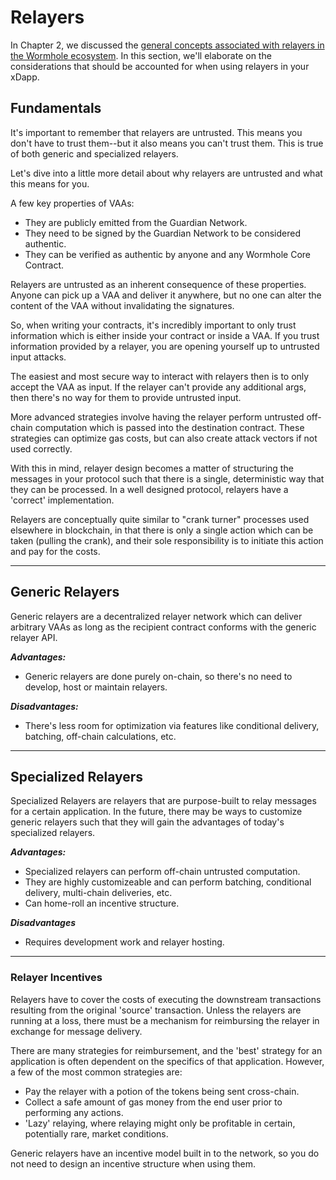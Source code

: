 # Relayers

In Chapter 2, we discussed the [general concepts associated with relayers in the Wormhole ecosystem](../../wormhole/6_relayers.md). In this section, we'll elaborate on the considerations that should be accounted for when using relayers in your xDapp.

## Fundamentals

It's important to remember that relayers are untrusted. This means you don't have to trust them--but it also means you can't trust them. This is true of both generic and specialized relayers.

Let's dive into a little more detail about why relayers are untrusted and what this means for you.

A few key properties of VAAs:

- They are publicly emitted from the Guardian Network.
- They need to be signed by the Guardian Network to be considered authentic.
- They can be verified as authentic by anyone and any Wormhole Core Contract.

Relayers are untrusted as an inherent consequence of these properties. Anyone can pick up a VAA and deliver it anywhere, but no one can alter the content of the VAA without invalidating the signatures.

So, when writing your contracts, it's incredibly important to only trust information which is either inside your contract or inside a VAA. If you trust information provided by a relayer, you are opening yourself up to untrusted input attacks.

The easiest and most secure way to interact with relayers then is to only accept the VAA as input. If the relayer can't provide any additional args, then there's no way for them to provide untrusted input.

More advanced strategies involve having the relayer perform untrusted off-chain computation which is passed into the destination contract. These strategies can optimize gas costs, but can also create attack vectors if not used correctly.

With this in mind, relayer design becomes a matter of structuring the messages in your protocol such that there is a single, deterministic way that they can be processed. In a well designed protocol, relayers have a 'correct' implementation.

Relayers are conceptually quite similar to "crank turner" processes used elsewhere in blockchain, in that there is only a single action which can be taken (pulling the crank), and their sole responsibility is to initiate this action and pay for the costs.

---

## Generic Relayers

Generic relayers are a decentralized relayer network which can deliver arbitrary VAAs as long as the recipient contract conforms with the generic relayer API.

**_Advantages:_**

- Generic relayers are done purely on-chain, so there's no need to develop, host or maintain relayers.

**_Disadvantages:_**

- There's less room for optimization via features like conditional delivery, batching, off-chain calculations, etc.

---

## Specialized Relayers

Specialized Relayers are relayers that are purpose-built to relay messages for a certain application. In the future, there may be ways to customize generic relayers such that they will gain the advantages of today's specialized relayers.

**_Advantages:_**

- Specialized relayers can perform off-chain untrusted computation.
- They are highly customizeable and can perform batching, conditional delivery, multi-chain deliveries, etc.
- Can home-roll an incentive structure.

**_Disadvantages_**

- Requires development work and relayer hosting.

---

### Relayer Incentives

Relayers have to cover the costs of executing the downstream transactions resulting from the original 'source' transaction. Unless the relayers are running at a loss, there must be a mechanism for reimbursing the relayer in exchange for message delivery.

There are many strategies for reimbursement, and the 'best' strategy for an application is often dependent on the specifics of that application. However, a few of the most common strategies are:

- Pay the relayer with a potion of the tokens being sent cross-chain.
- Collect a safe amount of gas money from the end user prior to performing any actions.
- 'Lazy' relaying, where relaying might only be profitable in certain, potentially rare, market conditions.

Generic relayers have an incentive model built in to the network, so you do not need to design an incentive structure when using them.
